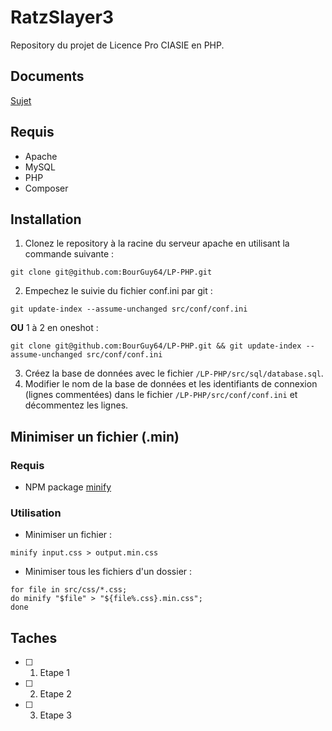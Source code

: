 # RatzSlayer3
Repository du projet de Licence Pro CIASIE en PHP.

## Documents
[Sujet](https://arche.univ-lorraine.fr/pluginfile.php/1834821/mod_resource/content/1/LP2%20-%20Projet%20Fil%20Rouge.pdf)

## Requis
- Apache
- MySQL
- PHP
- Composer


## Installation
1. Clonez le repository à la racine du serveur apache en utilisant la commande suivante :
```
git clone git@github.com:BourGuy64/LP-PHP.git
```
2. Empechez le suivie du fichier conf.ini par git :
```
git update-index --assume-unchanged src/conf/conf.ini
```

**OU** 1 à 2 en oneshot :
```
git clone git@github.com:BourGuy64/LP-PHP.git && git update-index --assume-unchanged src/conf/conf.ini
```
3. Créez la base de données avec le fichier `/LP-PHP/src/sql/database.sql`.
4. Modifier le nom de la base de données et les identifiants de connexion (lignes commentées) dans le fichier `/LP-PHP/src/conf/conf.ini` et décommentez les lignes.


## Minimiser un fichier (.min)
### Requis
- NPM package [minify](https://www.npmjs.com/package/minify)
### Utilisation
- Minimiser un fichier :
```
minify input.css > output.min.css
```
- Minimiser tous les fichiers d'un dossier :
```
for file in src/css/*.css;
do minify "$file" > "${file%.css}.min.css";
done
```

## Taches
- [ ] 1. Etape 1
- [ ] 2. Etape 2
- [ ] 3. Etape 3
